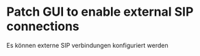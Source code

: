 # Patch GUI to enable external SIP connections
Es können externe SIP verbindungen konfiguriert werden<br>
<br>


